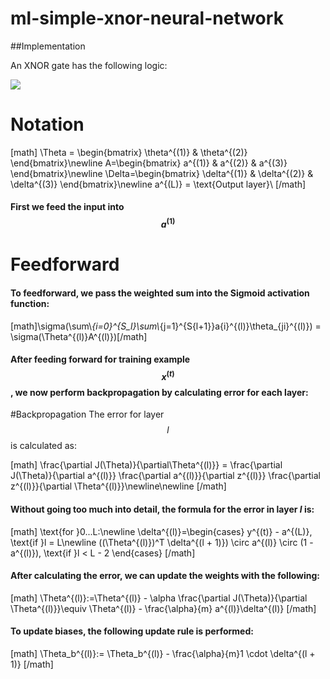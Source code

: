# ml-simple-xnor-neural-network

##Implementation

An XNOR gate has the following logic:

<img src="https://www.electronics-tutorial.net/wp-content/uploads/2015/08/XNOR1.png" align="center"/>

# Notation
[math]
    \Theta = \begin{bmatrix}
    \theta^{(1)} & \theta^{(2)}
    \end{bmatrix}\newline
    A=\begin{bmatrix}
    a^{(1)} & a^{(2)} & a^{(3)}
    \end{bmatrix}\\newline
    \Delta=\begin{bmatrix}
    \delta^{(1)} & \delta^{(2)} & \delta^{(3)}
    \end{bmatrix}\\newline
    a^{(L)} = \text{Output layer}\\
[/math]

#### First we feed the input into $$a^{(1)}$$
# Feedforward
#### To feedforward, we pass the weighted sum into the Sigmoid activation function:

[math]\sigma(\sum\\_{i=0}^{S_l}\sum\\_{j=1}^{S{l+1}}a{i}^{(l)}\theta_{ji}^{(l)}) = \sigma(\Theta^{(l)}A^{(l)})[/math]

#### After feeding forward for training example $$x^{(t)}$$, we now perform backpropagation by calculating error for each layer:

#Backpropagation
The error for layer $$l$$ is calculated as:

[math]
    \frac{\partial J(\Theta)}{\partial\Theta^{(l)}} = 
    \frac{\partial J(\Theta)}{\partial a^{(l)}}
    \frac{\partial a^{(l)}}{\partial z^{(l)}}
    \frac{\partial z^{(l)}}{\partial \Theta^{(l)}}\\newline\\newline
[/math]


#### Without going too much into detail, the formula for the error in layer $l$ is:

[math]
    \text{for }0...L:\newline
    \delta^{(l)}=\begin{cases}
        y^{(t)} - a^{(L)}, \text{if }l = L\\newline
        ((\Theta^{(l)})^T \delta^{(l + 1)}) \circ a^{(l)}
    \circ (1 - a^{(l)}), \text{if }l < L - 2
        \end{cases}
[/math]


#### After calculating the error, we can update the weights with the following:

[math]
        \Theta^{(l)}:=\Theta^{(l)} - \alpha \frac{\partial J(\Theta)}{\partial \Theta^{(l)}}\equiv \Theta^{(l)} - \frac{\alpha}{m} a^{(l)}\delta^{(l)}
[/math]


#### To update biases, the following update rule is performed:

[math]
    \Theta_b^{(l)}:= \Theta_b^{(l)} - \frac{\alpha}{m}1 \cdot \delta^{(l + 1)}
[/math]

